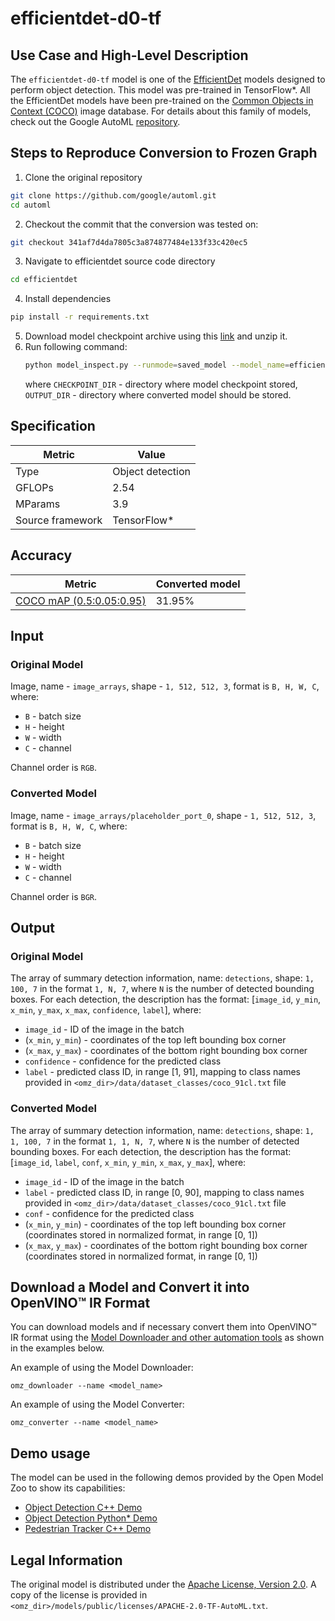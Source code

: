 # efficientdet-d0-tf

## Use Case and High-Level Description

The `efficientdet-d0-tf` model is one of the [EfficientDet](https://arxiv.org/abs/1911.09070)
models  designed to perform object detection. This model was pre-trained in TensorFlow\*.
All the EfficientDet models have been pre-trained on the [Common Objects in Context (COCO)](https://cocodataset.org/#home) image database.
For details about this family of models, check out the Google AutoML [repository](https://github.com/google/automl/tree/master/efficientdet).

## Steps to Reproduce Conversion to Frozen Graph

1. Clone the original repository
```sh
git clone https://github.com/google/automl.git
cd automl
```
2. Checkout the commit that the conversion was tested on:
```sh
git checkout 341af7d4da7805c3a874877484e133f33c420ec5
```
3. Navigate to efficientdet source code directory
```sh
cd efficientdet
```
4. Install dependencies
```sh
pip install -r requirements.txt
```
5. Download model checkpoint archive using this [link](https://storage.googleapis.com/cloud-tpu-checkpoints/efficientdet/coco2/efficientdet-d0.tar.gz) and unzip it.
6. Run following command:
   ```sh
   python model_inspect.py --runmode=saved_model --model_name=efficientdet-d0 --ckpt_path=CHECKPOINT_DIR --saved_model_dir=OUTPUT_DIR
   ```
   where `CHECKPOINT_DIR` - directory where model checkpoint stored, `OUTPUT_DIR` - directory where converted model should be stored.

## Specification

| Metric            | Value           |
|-------------------|-----------------|
| Type              | Object detection|
| GFLOPs            |     2.54        |
| MParams           |     3.9         |
| Source framework  | TensorFlow\*    |

## Accuracy

| Metric                                                                | Converted model |
| --------------------------------------------------------------------- | --------------- |
| [COCO mAP (0.5:0.05:0.95)](https://cocodataset.org/#detection-eval)   | 31.95%          |

## Input

### Original Model

Image, name - `image_arrays`,  shape - `1, 512, 512, 3`, format is `B, H, W, C`, where:

- `B` - batch size
- `H` - height
- `W` - width
- `C` - channel

Channel order is `RGB`.

### Converted Model

Image, name - `image_arrays/placeholder_port_0`,  shape - `1, 512, 512, 3`, format is `B, H, W, C`, where:

- `B` - batch size
- `H` - height
- `W` - width
- `C` - channel

Channel order is `BGR`.

## Output

### Original Model

The array of summary detection information, name: `detections`, shape: `1, 100, 7` in the format  `1, N, 7`, where `N` is the number of detected
bounding boxes. For each detection, the description has the format:
[`image_id`, `y_min`, `x_min`, `y_max`, `x_max`, `confidence`, `label`], where:

- `image_id` - ID of the image in the batch
- (`x_min`, `y_min`) - coordinates of the top left bounding box corner
- (`x_max`, `y_max`) - coordinates of the bottom right bounding box corner
- `confidence` - confidence for the predicted class
- `label` - predicted class ID, in range [1, 91], mapping to class names provided in `<omz_dir>/data/dataset_classes/coco_91cl.txt` file

### Converted Model

The array of summary detection information, name: `detections`, shape: `1, 1, 100, 7` in the format `1, 1, N, 7`, where `N` is the number of detected
bounding boxes. For each detection, the description has the format:
[`image_id`, `label`, `conf`, `x_min`, `y_min`, `x_max`, `y_max`], where:

- `image_id` - ID of the image in the batch
- `label` - predicted class ID, in range [0, 90], mapping to class names provided in `<omz_dir>/data/dataset_classes/coco_91cl.txt` file
- `conf` - confidence for the predicted class
- (`x_min`, `y_min`) - coordinates of the top left bounding box corner (coordinates stored in normalized format, in range [0, 1])
- (`x_max`, `y_max`) - coordinates of the bottom right bounding box corner  (coordinates stored in normalized format, in range [0, 1])

## Download a Model and Convert it into OpenVINO™ IR Format

You can download models and if necessary convert them into OpenVINO™ IR format using the [Model Downloader and other automation tools](../../../tools/model_tools/README.md) as shown in the examples below.

An example of using the Model Downloader:
```
omz_downloader --name <model_name>
```

An example of using the Model Converter:
```
omz_converter --name <model_name>
```

## Demo usage

The model can be used in the following demos provided by the Open Model Zoo to show its capabilities:

* [Object Detection C++ Demo](../../../demos/object_detection_demo/cpp/README.md)
* [Object Detection Python\* Demo](../../../demos/object_detection_demo/python/README.md)
* [Pedestrian Tracker C++ Demo](../../../demos/pedestrian_tracker_demo/cpp/README.md)

## Legal Information

The original model is distributed under the
[Apache License, Version 2.0](https://raw.githubusercontent.com/google/automl/master/LICENSE).
A copy of the license is provided in `<omz_dir>/models/public/licenses/APACHE-2.0-TF-AutoML.txt`.
